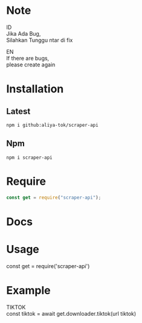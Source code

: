 # Note

ID</br>
Jika Ada Bug,</br>
Silahkan Tunggu ntar di fix

EN</br>
If there are bugs,</br>
please create again

# Installation

## Latest

`npm i github:aliya-tok/scraper-api`

## Npm

`npm i scraper-api`

# Require

```js
const get = require("scraper-api");
```

# Docs

# Usage
const get = require('scraper-api')</br>

# Example
TIKTOK</br>
const tiktok = await get.downloader.tiktok(url tiktok)
